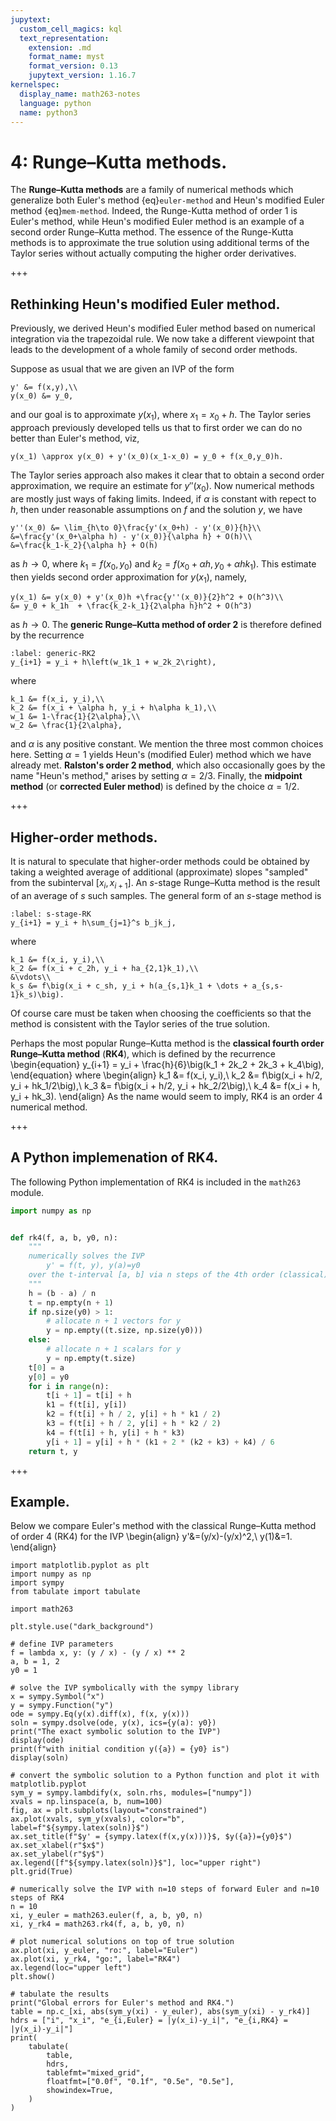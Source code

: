 ```yaml
---
jupytext:
  custom_cell_magics: kql
  text_representation:
    extension: .md
    format_name: myst
    format_version: 0.13
    jupytext_version: 1.16.7
kernelspec:
  display_name: math263-notes
  language: python
  name: python3
---
```


# 4: Runge–Kutta methods.

The **Runge–Kutta methods** are a family of numerical methods which generalize both Euler's method {eq}`euler-method` and Heun's modified Euler method {eq}`mem-method`.
Indeed, the Runge-Kutta method of order $1$ is Euler's method,
while Heun's modified Euler method is an example of a second order Runge–Kutta method.
The essence of the Runge-Kutta methods is to approximate the true solution using additional terms of the Taylor series without actually computing the higher order derivatives.

+++

## Rethinking Heun's modified Euler method.

Previously, we derived Heun's modified Euler method based on numerical integration via the trapezoidal rule.
We now take a different viewpoint that leads to the development of a whole family of second order methods.

Suppose as usual that we are given an IVP of the form
```{math}
y' &= f(x,y),\\
y(x_0) &= y_0,
```
and our goal is to approximate $y(x_1)$, where $x_1 = x_0+h$.
The Taylor series approach previously developed tells us that to first order we can do no better than Euler's method, viz,
```{math}
y(x_1) \approx y(x_0) + y'(x_0)(x_1-x_0) = y_0 + f(x_0,y_0)h.
```
The Taylor series approach also makes it clear that to obtain a second order approximation, we require an estimate for $y''(x_0)$.
Now numerical methods are mostly just ways of faking limits.
Indeed, if $\alpha$ is constant with repect to $h$, then under reasonable assumptions on $f$ and the solution $y$, we have
```{math}
y''(x_0) &= \lim_{h\to 0}\frac{y'(x_0+h) - y'(x_0)}{h}\\
&=\frac{y'(x_0+\alpha h) - y'(x_0)}{\alpha h} + O(h)\\
&=\frac{k_1-k_2}{\alpha h} + O(h)
```
as $h\to 0$, where $k_1 = f(x_0, y_0)$ and $k_2 = f(x_0+\alpha h, y_0 + \alpha hk_1)$.
This estimate then yields second order approximation for $y(x_1)$, namely,
```{math}
y(x_1) &= y(x_0) + y'(x_0)h +\frac{y''(x_0)}{2}h^2 + O(h^3)\\
&= y_0 + k_1h  + \frac{k_2-k_1}{2\alpha h}h^2 + O(h^3)
```
as $h\to 0$.
The **generic Runge–Kutta method of order 2** is therefore defined by the recurrence
```{math}
:label: generic-RK2
y_{i+1} = y_i + h\left(w_1k_1 + w_2k_2\right),
```
where
```{math}
k_1 &= f(x_i, y_i),\\
k_2 &= f(x_i + \alpha h, y_i + h\alpha k_1),\\
w_1 &= 1-\frac{1}{2\alpha},\\
w_2 &= \frac{1}{2\alpha},
```
and $\alpha$ is any positive constant.
We mention the three most common choices here.
Setting $\alpha=1$ yields Heun's (modified Euler) method which we have already met. 
**Ralston's order 2 method**, which also occasionally goes by the name "Heun's method," arises by setting $\alpha=2/3$.
Finally, the **midpoint method** (or **corrected Euler method**) is defined by the choice $\alpha=1/2$.

+++

## Higher-order methods.

It is natural to speculate that higher-order methods could be obtained by taking a weighted average of additional (approximate) slopes "sampled" from the subinterval $[x_i, x_{i+1}]$.
An $s$-stage Runge–Kutta method is the result of an average of $s$ such samples.
The general form of an $s$-stage method is
```{math}
:label: s-stage-RK
y_{i+1} = y_i + h\sum_{j=1}^s b_jk_j,
```
where
```{math}
k_1 &= f(x_i, y_i),\\
k_2 &= f(x_i + c_2h, y_i + ha_{2,1}k_1),\\
&\vdots\\
k_s &= f\big(x_i + c_sh, y_i + h(a_{s,1}k_1 + \dots + a_{s,s-1}k_s)\big).
```
Of course care must be taken when choosing the coefficients so that the method is consistent with the Taylor series of the true solution.

Perhaps the most popular Runge–Kutta method is the **classical fourth order Runge–Kutta method** (**RK4**), which is defined by the recurrence
\begin{equation}
y_{i+1} = y_i + \frac{h}{6}\big(k_1 + 2k_2 + 2k_3 + k_4\big),
\end{equation}
where
\begin{align}
k_1 &= f(x_i, y_i),\\
k_2 &= f\big(x_i + h/2, y_i + hk_1/2\big),\\
k_3 &= f\big(x_i + h/2, y_i + hk_2/2\big),\\
k_4 &= f(x_i + h, y_i + hk_3).
\end{align}
As the name would seem to imply, RK4 is an order $4$ numerical method.

+++

## A Python implemenation of RK4.

The following Python implementation of RK4 is included in the `math263` module.

``` python
import numpy as np


def rk4(f, a, b, y0, n):
    """
    numerically solves the IVP
        y' = f(t, y), y(a)=y0
    over the t-interval [a, b] via n steps of the 4th order (classical) Runge–Kutta method
    """
    h = (b - a) / n
    t = np.empty(n + 1)
    if np.size(y0) > 1:
        # allocate n + 1 vectors for y
        y = np.empty((t.size, np.size(y0)))
    else:
        # allocate n + 1 scalars for y
        y = np.empty(t.size)
    t[0] = a
    y[0] = y0
    for i in range(n):
        t[i + 1] = t[i] + h
        k1 = f(t[i], y[i])
        k2 = f(t[i] + h / 2, y[i] + h * k1 / 2)
        k3 = f(t[i] + h / 2, y[i] + h * k2 / 2)
        k4 = f(t[i] + h, y[i] + h * k3)
        y[i + 1] = y[i] + h * (k1 + 2 * (k2 + k3) + k4) / 6
    return t, y
```

+++

## Example.

Below we compare Euler's method with the classical Runge–Kutta method of order 4 (RK4) for the IVP 
\begin{align}
y'&=(y/x)-(y/x)^2,\\
y(1)&=1.
\end{align}

```{code-cell}
import matplotlib.pyplot as plt
import numpy as np
import sympy
from tabulate import tabulate

import math263

plt.style.use("dark_background")

# define IVP parameters
f = lambda x, y: (y / x) - (y / x) ** 2
a, b = 1, 2
y0 = 1

# solve the IVP symbolically with the sympy library
x = sympy.Symbol("x")
y = sympy.Function("y")
ode = sympy.Eq(y(x).diff(x), f(x, y(x)))
soln = sympy.dsolve(ode, y(x), ics={y(a): y0})
print("The exact symbolic solution to the IVP")
display(ode)
print(f"with initial condition y({a}) = {y0} is")
display(soln)

# convert the symbolic solution to a Python function and plot it with matplotlib.pyplot
sym_y = sympy.lambdify(x, soln.rhs, modules=["numpy"])
xvals = np.linspace(a, b, num=100)
fig, ax = plt.subplots(layout="constrained")
ax.plot(xvals, sym_y(xvals), color="b", label=f"${sympy.latex(soln)}$")
ax.set_title(f"$y' = {sympy.latex(f(x,y(x)))}$, $y({a})={y0}$")
ax.set_xlabel(r"$x$")
ax.set_ylabel(r"$y$")
ax.legend([f"${sympy.latex(soln)}$"], loc="upper right")
plt.grid(True)

# numerically solve the IVP with n=10 steps of forward Euler and n=10 steps of RK4
n = 10
xi, y_euler = math263.euler(f, a, b, y0, n)
xi, y_rk4 = math263.rk4(f, a, b, y0, n)

# plot numerical solutions on top of true solution
ax.plot(xi, y_euler, "ro:", label="Euler")
ax.plot(xi, y_rk4, "go:", label="RK4")
ax.legend(loc="upper left")
plt.show()

# tabulate the results
print("Global errors for Euler's method and RK4.")
table = np.c_[xi, abs(sym_y(xi) - y_euler), abs(sym_y(xi) - y_rk4)]
hdrs = ["i", "x_i", "e_{i,Euler} = |y(x_i)-y_i|", "e_{i,RK4} = |y(x_i)-y_i|"]
print(
    tabulate(
        table,
        hdrs,
        tablefmt="mixed_grid",
        floatfmt=["0.0f", "0.1f", "0.5e", "0.5e"],
        showindex=True,
    )
)
```

